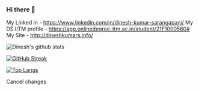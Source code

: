### Hi there 👋

My Linked in - https://www.linkedin.com/in/dinesh-kumar-sarangapani/
My DS IITM profile - https://app.onlinedegree.iitm.ac.in/student/21F1000560#
My Site - http://dineshkumars.info/

![Dinesh's github stats](https://github-readme-stats.vercel.app/api?username=dineshkumarsarangapani&count_private=true&show_icons=true&theme=tokyonight&border_radius=20&include_all_commits=true]) 

[![GitHub Streak](https://github-readme-streak-stats.herokuapp.com?user=dineshkumarsarangapani&theme=dark)](https://git.io/streak-stats)

[![Top Langs](https://github-readme-stats.vercel.app/api/top-langs/?username=dineshkumarsarangapani&layout=compact&theme=vision-friendly-dark)](https://github.com/anuraghazra/github-readme-stats)

Cancel changes
<!--
**dineshkumarsarangapani/dineshkumarsarangapani** is a ✨ _special_ ✨ repository because its `README.md` (this file) appears on your GitHub profile.

Here are some ideas to get you started:

- 🔭 I’m currently working on ...
- 🌱 I’m currently learning ...
- 👯 I’m looking to collaborate on ...
- 🤔 I’m looking for help with ...
- 💬 Ask me about ...
- 📫 How to reach me: ...
- 😄 Pronouns: ...
- ⚡ Fun fact: ...
-->
